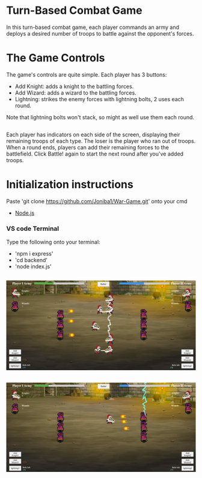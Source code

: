 # Turn-Based Combat Game

In this turn-based combat game, each player commands an army and deploys a desired number of troops to battle against the opponent's forces.

# The Game Controls

The game's controls are quite simple. Each player has 3 buttons:

- Add Knight: adds a knight to the battling forces.
- Add Wizard: adds a wizard to the battling forces.
- Lightning: strikes the enemy forces with lightning bolts, 2 uses each round. 

Note that lightning bolts won't stack, so might as well use them each round.

##

Each player has indicators on each side of the screen, displaying their remaining troops of each type.
The loser is the player who ran out of troops. 
When a round ends, players can add their remaining forces to the battlefield. Click Battle! again to start the next round after you've added troops. 

# Initialization instructions

Paste 'git clone <https://github.com/Joniba1/War-Game.git>' onto your cmd 

- [Node.js](https://nodejs.org/en)


### VS code Terminal
Type the following onto your terminal:
- 'npm i express'
- 'cd backend'
- 'node index.js'

##
![pic1](https://github.com/Joniba1/War-Game/blob/main/frontend/assets/imgs/gamePic1.png?raw=true)
##
![pic2](https://github.com/Joniba1/War-Game/blob/main/frontend/assets/imgs/gamePic2.png?raw=true)

 
